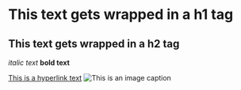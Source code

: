 # This text gets wrapped in a h1 tag
## This text gets wrapped in a h2 tag

*italic text*
**bold text**

[This is a hyperlink text](http://www.fh-ooe.at)
![This is an image caption](http://localhost/assets/image.png)
